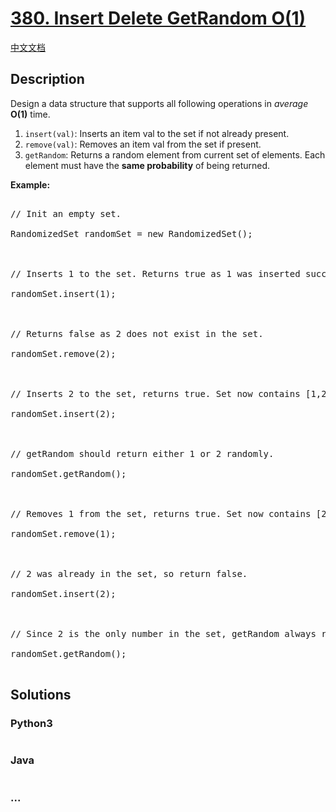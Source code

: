 # [380. Insert Delete GetRandom O(1)](https://leetcode.com/problems/insert-delete-getrandom-o1)

[中文文档](/solution/0300-0399/0380.Insert%20Delete%20GetRandom%20O(1)/README.md)

## Description
<p>Design a data structure that supports all following operations in <i>average</i> <b>O(1)</b> time.</p>



<p>

<ol>

<li><code>insert(val)</code>: Inserts an item val to the set if not already present.</li>

<li><code>remove(val)</code>: Removes an item val from the set if present.</li>

<li><code>getRandom</code>: Returns a random element from current set of elements. Each element must have the <b>same probability</b> of being returned.</li>

</ol>

</p>



<p><b>Example:</b>

<pre>

// Init an empty set.

RandomizedSet randomSet = new RandomizedSet();



// Inserts 1 to the set. Returns true as 1 was inserted successfully.

randomSet.insert(1);



// Returns false as 2 does not exist in the set.

randomSet.remove(2);



// Inserts 2 to the set, returns true. Set now contains [1,2].

randomSet.insert(2);



// getRandom should return either 1 or 2 randomly.

randomSet.getRandom();



// Removes 1 from the set, returns true. Set now contains [2].

randomSet.remove(1);



// 2 was already in the set, so return false.

randomSet.insert(2);



// Since 2 is the only number in the set, getRandom always return 2.

randomSet.getRandom();

</pre>

</p>


## Solutions


<!-- tabs:start -->

### **Python3**

```python

```

### **Java**

```java

```

### **...**
```

```

<!-- tabs:end -->